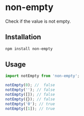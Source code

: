# non-empty

Check if the value is not empty.

## Installation

```sh
npm install non-empty
```

## Usage

```js
import notEmpty from 'non-empty';

notEmpty(0); //  false
notEmpty(''); // false
notEmpty([]); // false
notEmpty({}); // false
notEmpty('0'); // true
notEmpty([1]); // true
```
